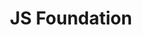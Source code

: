 ---
blog: https://js.foundation/blog
codehost: https://github.com/https://github.com/JSFoundation
linkedin: https://linkedin.com/company/js-foundation
logohandle: jsfoundation
sort: js
title: JS Foundation
twitter: https://x.com/the_jsf
website: https://js.foundation/
---